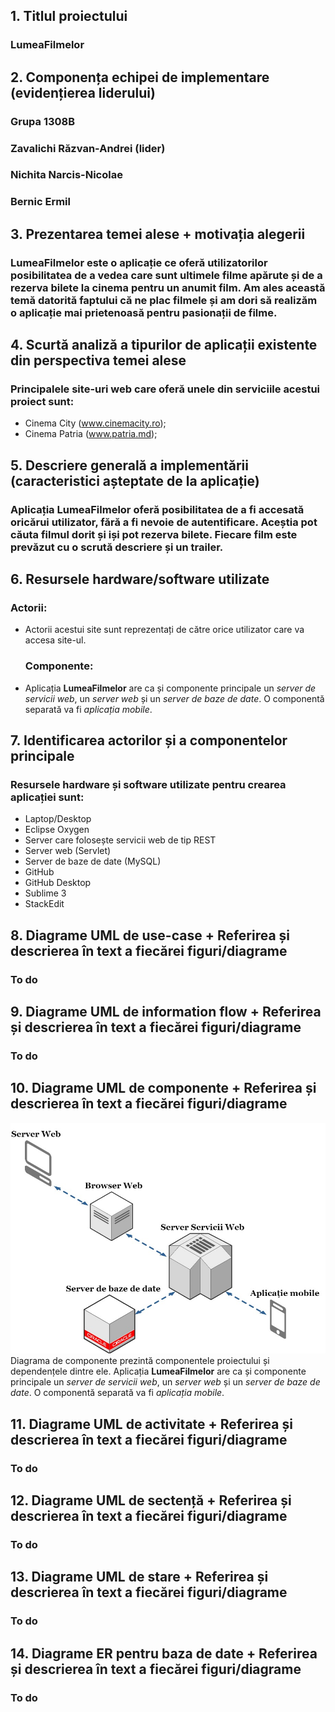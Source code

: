 ## 1. Titlul proiectului
   ### LumeaFilmelor
   
## 2. Componența echipei de implementare (evidențierea liderului)
   ### Grupa 1308B
   ### Zavalichi Răzvan-Andrei (lider)
   ### Nichita Narcis-Nicolae
   ### Bernic Ermil
   
## 3. Prezentarea temei alese + motivația alegerii
   ### LumeaFilmelor este o aplicație ce oferă utilizatorilor posibilitatea de a vedea care sunt ultimele filme apărute și de a rezerva bilete la cinema pentru un anumit film. Am ales această temă datorită faptului că ne plac filmele și am dori să realizăm o aplicație mai prietenoasă pentru pasionații de filme.

## 4. Scurtă analiză a tipurilor de aplicații existente din perspectiva temei alese
   ### Principalele site-uri web care oferă unele din serviciile acestui proiect sunt:
- Cinema City (www.cinemacity.ro);
- Cinema Patria (www.patria.md); 

## 5. Descriere generală a implementării (caracteristici așteptate de la aplicație)
   ### Aplicația **LumeaFilmelor** oferă posibilitatea de a fi accesată oricărui utilizator, fără a fi nevoie de autentificare. Aceștia pot căuta filmul dorit și iși pot rezerva bilete. Fiecare film este prevăzut cu o scrută descriere și un trailer.

## 6. Resursele hardware/software utilizate
   ### Actorii:
 - Actorii acestui site sunt reprezentați de către orice utilizator care va accesa site-ul.
   ### Componente:
 - Aplicația **LumeaFilmelor** are ca și componente principale un _server de servicii web_, un _server web_ și un _server de baze de date_. O componentă separată va fi _aplicația mobile_.

## 7. Identificarea actorilor și a componentelor principale
   ### Resursele hardware și software utilizate pentru crearea aplicației sunt:

-   Laptop/Desktop
-   Eclipse Oxygen
-   Server care folosește servicii web de tip REST
-   Server web (Servlet)
-   Server de baze de date (MySQL)
-   GitHub
-   GitHub Desktop
-   Sublime 3
-   StackEdit

## 8. Diagrame UML de use-case + Referirea și descrierea în text a fiecărei figuri/diagrame
   ### To do

## 9. Diagrame UML de information flow + Referirea și descrierea în text a fiecărei figuri/diagrame
   ### To do

## 10. Diagrame UML de componente + Referirea și descrierea în text a fiecărei figuri/diagrame
  ![Diagrama UML de componente](Diagrame/UML_Componente.jpg)
  Diagrama de componente prezintă componentele proiectului și dependențele dintre ele. Aplicația **LumeaFilmelor** are ca și componente principale un _server de servicii web_, un _server web_ și un _server de baze de date_. O componentă separată va fi _aplicația mobile_.


## 11. Diagrame UML de activitate + Referirea și descrierea în text a fiecărei figuri/diagrame
   ### To do

## 12. Diagrame UML de sectență + Referirea și descrierea în text a fiecărei figuri/diagrame 
   ### To do

## 13. Diagrame UML de stare + Referirea și descrierea în text a fiecărei figuri/diagrame
   ### To do

## 14. Diagrame ER pentru baza de date + Referirea și descrierea în text a fiecărei figuri/diagrame
   ### To do
